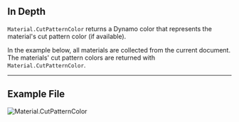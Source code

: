 ## In Depth

`Material.CutPatternColor` returns a Dynamo color that represents the material's cut pattern color (if available).

In the example below, all materials are collected from the current document. The materials' cut pattern colors are returned with `Material.CutPatternColor`.

___
## Example File

![Material.CutPatternColor](./Revit.Elements.Material.CutPatternColor_img.jpg)